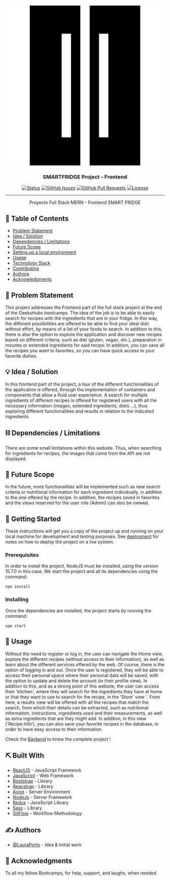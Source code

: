 <p align="center">
  <a href="" rel="noopener">
 <img src="src/assets/fridge.png" alt="Project logo"></a>
</p>
<h3 align="center">SMARTFRIDGE Project - Frontend</h3>

<div align="center">


[![Status](https://img.shields.io/badge/status-active-success.svg)]()
[![GitHub Issues](https://img.shields.io/github/issues/kylelobo/The-Documentation-Compendium.svg)](https://github.com/kylelobo/The-Documentation-Compendium/issues)
[![GitHub Pull Requests](https://img.shields.io/github/issues-pr/kylelobo/The-Documentation-Compendium.svg)](https://github.com/kylelobo/The-Documentation-Compendium/pulls)
[![License](https://img.shields.io/badge/license-MIT-blue.svg)](LICENSE.md)

</div>

---

<p align="center"> Proyecto Full Stack MERN - Frontend SMART FRIDGE
    <br> 
</p>

## 📝 Table of Contents

- [Problem Statement](#problem_statement)
- [Idea / Solution](#idea)
- [Dependencies / Limitations](#limitations)
- [Future Scope](#future_scope)
- [Setting up a local environment](#getting_started)
- [Usage](#usage)
- [Technology Stack](#tech_stack)
- [Contributing](../CONTRIBUTING.md)
- [Authors](#authors)
- [Acknowledgments](#acknowledgments)

## 🧐 Problem Statement <a name = "problem_statement"></a>

This project addresses the Frontend part of the full stack project at the end of the GeeksHubs bootcamps. The idea of ​​the job is to be able to easily search for recipes with the ingredients that are in your fridge. In this way, the different possibilities are offered to be able to find your ideal dish without effort, by means of a list of your foods to search.
In addition to this, there is also the option to explore the application and discover new recipes based on different criteria, such as diet (gluten, vegan, etc.), preparation in minutes or extended ingredients for said recipe. In addition, you can save all the recipes you want to favorites, so you can have quick access to your favorite dishes.


## 💡 Idea / Solution <a name = "idea"></a>

In this frontend part of the project, a tour of the different functionalities of the application is offered, through the implementation of containers and components that allow a fluid user experience.
A search for multiple ingredients of different recipes is offered for registered users with all the necessary information (images, extended ingredients, diets ...), thus exploring different functionalities and results in relation to the indicated ingredients.


## ⛓️ Dependencies / Limitations <a name = "limitations"></a>

There are some small limitations within this website. Thus, when searching for ingredients for recipes, the images that come from the API are not displayed.

## 🚀 Future Scope <a name = "future_scope"></a>

In the future, more functionalities will be implemented such as new search criteria or nutritional information for each ingredient individually, in addition to the one offered by the recipe. In addition, the recipes saved in favorites and the views reserved for the user role (Admin) can also be viewed.

## 🏁 Getting Started <a name = "getting_started"></a>

These instructions will get you a copy of the project up and running on your local machine for development
and testing purposes. See [deployment](#deployment) for notes on how to deploy the project on a live system.

### Prerequisites

In order to install the project, NodeJS must be installed, using the version 15.7.0 in this case. We start the project and all its dependencies using the command:

```
npm install
```

### Installing

Once the dependencies are installed, the project starts by running the command:

```
npm start
```


## 🎈 Usage <a name="usage"></a>

Without the need to register or log in, the user can navigate the Home view, explore the different recipes (without access to their information), as well as learn about the different services offered by the web. Of course, there is the option of logging in and out.
Once the user is registered, they will be able to access their personal space where their personal data will be saved, with the option to update and delete the account (in their profile view). In addition to this, and as a strong point of this website, the user can access their 'kitchen', where they will search for the ingredients they have at home or that they want to use to search for the recipe, in the 'Store' view '. From here, a results view will be offered with all the recipes that match the search, from which their details can be extracted, such as nutritional information, instructions, ingredients used and their measurements, as well as extra ingredients that are they might add. In addition, in this view ('Recipe Info'), you can also save your favorite recipes in the database, in order to have easy access to their information.

Check the [Backend](https://github.com/LauraPorto/smartfridge-backend) to know the complete project !


## ⛏️ Built With <a name = "tech_stack"></a>

- [ReactJS](https://es.reactjs.org/) - JavaScript Framework
- [JavaScript](https://www.javascript.com/) - Web Framework
- [Bootstrap](https://www.npmjs.com/package/bootstrap) - Library
- [Reacstrap](https://www.npmjs.com/package/reactstrap) - Library
- [Axios](https://www.axios.com/) - Server Environment
- [NodeJs](https://nodejs.org/en/) - Server Framework
- [Redux](https://es.redux.js.org/) - JavaScript Library
- [Sass](https://sass-lang.com/) - Library
- [GitFlow](https://www.atlassian.com/es/git/tutorials/comparing-workflows/gitflow-workflow) - Workflow Methodology


## ✍️ Authors <a name = "authors"></a>

- [@LauraPorto](https://github.com/LauraPorto) - Idea & Initial work


## 🎉 Acknowledgments <a name = "acknowledgments"></a>

To all my fellow Bootcamps, for help, support, and laughs, when needed.
